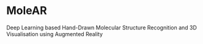 # MoleAR
Deep Learning based Hand-Drawn Molecular Structure Recognition and 3D Visualisation using Augmented Reality
